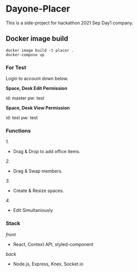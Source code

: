 # Dayone-Placer
This is a side-project for hackathon 2021 Sep Day1 company.

## Docker image build
```
docker image build -t placer .
docker-compose up
```

### For Test

Login to account down below.

**Space, Desk Edit Permission**

id: master
pw: test

**Space, Desk View Permission**

id: test
pw: test

### Functions
*1.*
- Drag & Drop to add office items.

*2.*
- Drag & Swap members.

*3.*
- Create & Resize spaces.

*4.*
- Edit Simultaniously

### Stack
_front_
- React, Context API, styled-component

_back_
- Node.js, Express, Knex, Socket.io
